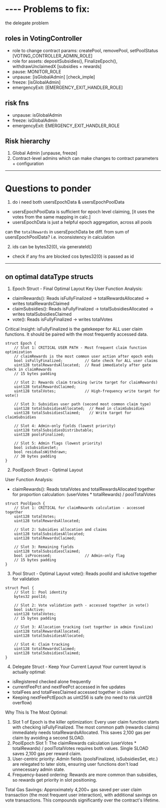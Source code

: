 
# ---- Problems to fix:

the delegate problem

## roles in VotingController

- role to change contract params: createPool, removePool, setPoolStatus [VOTING_CONTROLLER_ADMIN_ROLE]
- role for assets: depositSubsidies(), FinalizeEpoch(), withdrawUnclaimedX [subsidies + rewards]
- pause: MONITOR_ROLE
- unpause: [isGlobalAdmin] [check_imple]
- freeze: [isGlobalAdmin]
- emergencyExit: [EMERGENCY_EXIT_HANDLER_ROLE]

## risk fns

- unpause: isGlobalAdmin
- freeze: isGlobalAdmin
- emergencyExit: EMERGENCY_EXIT_HANDLER_ROLE

## Risk hierarchy

1. Global Admin [unpause, freeze]
2. Contract-level admins which can make changes to contract parameters + configuration


-----

# Questions to ponder

1. do i need both usersEpochData & usersEpochPoolData
- usersEpochPoolData is sufficient for epoch level claiming, [it uses the votes from the same mapping in calc.] 
- usersEpochData is just a helpful epoch aggregation, across all pools

can the `totalRewards` in usersEpochData be diff. from sum of usersEpochPoolData? 
i.e. inconsistency in calculation


2. ids can be bytes32(0), via generateId()
- check if any fns are blocked cos  bytes32(0) is passed as id

-----

## on optimal dataType structs

1. Epoch Struct - Final Optimal Layout
Key User Function Analysis:
- claimRewards(): Reads isFullyFinalized → totalRewardsAllocated → writes totalRewardsClaimed
- claimSubsidies(): Reads isFullyFinalized → totalSubsidiesAllocated → writes totalSubsidiesClaimed
- vote(): Reads isFullyFinalized → writes totalVotes

Critical Insight: isFullyFinalized is the gatekeeper for ALL user claim functions. It should be paired with the most frequently accessed data.

```solidity
struct Epoch {
    // Slot 1: CRITICAL USER PATH - Most frequent claim function optimization
    // claimRewards is the most common user action after epoch ends
    bool isFullyFinalized;          // Gate check for ALL user claims
    uint128 totalRewardsAllocated;  // Read immediately after gate check in claimRewards
    // 15 bytes padding

    // Slot 2: Rewards claim tracking (write target for claimRewards)
    uint128 totalRewardsClaimed;
    uint128 totalVotes;             // High-frequency write target for vote()

    // Slot 3: Subsidies user path (second most common claim type)
    uint128 totalSubsidiesAllocated;  // Read in claimSubsidies
    uint128 totalSubsidiesClaimed;    // Write target for claimSubsidies

    // Slot 4: Admin-only fields (lowest priority)
    uint128 totalSubsidiesDistributable;
    uint128 poolsFinalized;

    // Slot 5: Admin flags (lowest priority)
    bool isSubsidiesSet;
    bool residualsWithdrawn;
    // 30 bytes padding
}

```

2. PoolEpoch Struct - Optimal Layout

User Function Analysis:
- claimRewards(): Reads totalVotes and totalRewardsAllocated together for proportion calculation: (userVotes * totalRewards) / poolTotalVotes

```solidity
struct PoolEpoch {
    // Slot 1: CRITICAL for claimRewards calculation - accessed together
    uint128 totalVotes;
    uint128 totalRewardsAllocated;

    // Slot 2: Subsidies allocation and claims
    uint128 totalSubsidiesAllocated;
    uint128 totalRewardsClaimed;

    // Slot 3: Remaining fields
    uint128 totalSubsidiesClaimed;
    bool isProcessed;               // Admin-only flag
    // 15 bytes padding
}
```

3. Pool Struct - Optimal Layout
vote(): Reads poolId and isActive together for validation

```solidity
struct Pool {
    // Slot 1: Pool identity
    bytes32 poolId;

    // Slot 2: Vote validation path - accessed together in vote()
    bool isActive;
    uint128 totalVotes;
    // 15 bytes padding

    // Slot 3: Allocation tracking (set together in admin finalize)
    uint128 totalRewardsAllocated;
    uint128 totalSubsidiesAllocated;

    // Slot 4: Claim tracking
    uint128 totalRewardsClaimed;
    uint128 totalSubsidiesClaimed;
}
```

4. Delegate Struct - Keep Your Current Layout
Your current layout is actually optimal:
- isRegistered checked alone frequently
- currentFeePct and nextFeePct accessed in fee updates
- totalFees and totalFeesClaimed accessed together in claims
- Keeping nextFeePctEpoch as uint256 is safe (no need to risk uint128 overflow)

Why This Is The Most Optimal:
1. Slot 1 of Epoch is the killer optimization: Every user claim function starts with checking isFullyFinalized. The most common path (rewards claims) immediately needs totalRewardsAllocated. This saves 2,100 gas per claim by avoiding a second SLOAD.
2. PoolEpoch Slot 1: The claimRewards calculation (userVotes * totalRewards) / poolTotalVotes requires both values. Single SLOAD saves 2,100 gas per reward claim.
3. User-centric priority: Admin fields (poolsFinalized, isSubsidiesSet, etc.) are relegated to later slots, ensuring user functions don't load unnecessary admin state.
4. Frequency-based ordering: Rewards are more common than subsidies, so rewards get priority in slot positioning.

Total Gas Savings: Approximately 4,200+ gas saved per user claim transaction (the most frequent user interaction), with additional savings on vote transactions. This compounds significantly over the contract's lifetime.
